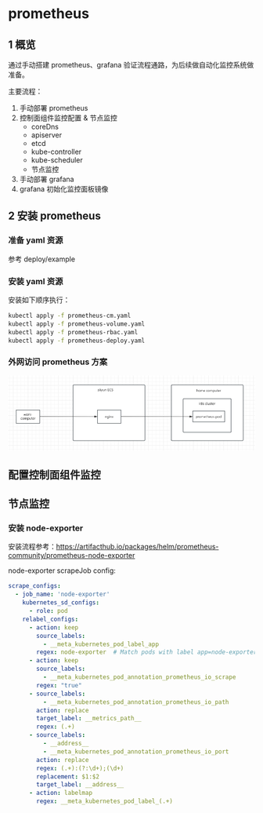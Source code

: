 # prometheus

## 1 概览
通过手动搭建 prometheus、grafana 验证流程通路，为后续做自动化监控系统做准备。

主要流程：
1. 手动部署 prometheus
2. 控制面组件监控配置 & 节点监控
    * coreDns
    * apiserver
    * etcd
    * kube-controller
    * kube-scheduler
    * 节点监控
3. 手动部署 grafana
4. grafana 初始化监控面板镜像

## 2 安装 prometheus
### 准备 yaml 资源
参考 deploy/example
### 安装 yaml 资源
安装如下顺序执行：
```bash
kubectl apply -f prometheus-cm.yaml
kubectl apply -f prometheus-volume.yaml
kubectl apply -f prometheus-rbac.yaml
kubectl apply -f prometheus-deploy.yaml
```
### 外网访问 prometheus 方案
![img.png](../image/prometheus-access.png)

## 配置控制面组件监控


## 节点监控
### 安装 node-exporter
安装流程参考：https://artifacthub.io/packages/helm/prometheus-community/prometheus-node-exporter

node-exporter scrapeJob config:
```yaml
scrape_configs:
  - job_name: 'node-exporter'
    kubernetes_sd_configs:
      - role: pod
    relabel_configs:
      - action: keep
        source_labels:
          - __meta_kubernetes_pod_label_app
        regex: node-exporter  # Match pods with label app=node-exporter
      - action: keep
        source_labels:
          - __meta_kubernetes_pod_annotation_prometheus_io_scrape
        regex: "true"
      - source_labels:
          - __meta_kubernetes_pod_annotation_prometheus_io_path
        action: replace
        target_label: __metrics_path__
        regex: (.+)
      - source_labels:
          - __address__
          - __meta_kubernetes_pod_annotation_prometheus_io_port
        action: replace
        regex: (.+):(?:\d+);(\d+)
        replacement: $1:$2
        target_label: __address__
      - action: labelmap
        regex: __meta_kubernetes_pod_label_(.+)

```